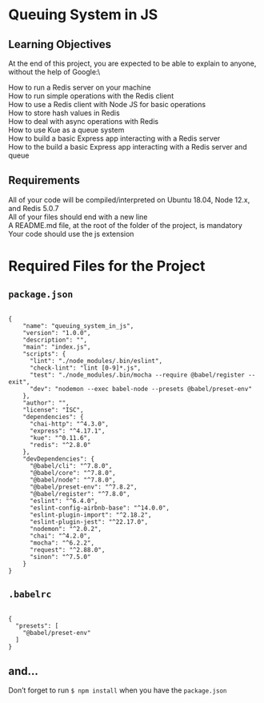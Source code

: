 # Queuing System in JS

## Learning Objectives
At the end of this project, you are expected to be able to explain to anyone, without the help of Google:\

How to run a Redis server on your machine\
How to run simple operations with the Redis client\
How to use a Redis client with Node JS for basic operations\
How to store hash values in Redis\
How to deal with async operations with Redis\
How to use Kue as a queue system\
How to build a basic Express app interacting with a Redis server\
How to the build a basic Express app interacting with a Redis server and queue

## Requirements
All of your code will be compiled/interpreted on Ubuntu 18.04, Node 12.x, and Redis 5.0.7\
All of your files should end with a new line\
A README.md file, at the root of the folder of the project, is mandatory\
Your code should use the js extension

# Required Files for the Project

## `package.json`
```

{
    "name": "queuing_system_in_js",
    "version": "1.0.0",
    "description": "",
    "main": "index.js",
    "scripts": {
      "lint": "./node_modules/.bin/eslint",
      "check-lint": "lint [0-9]*.js",
      "test": "./node_modules/.bin/mocha --require @babel/register --exit",
      "dev": "nodemon --exec babel-node --presets @babel/preset-env"
    },
    "author": "",
    "license": "ISC",
    "dependencies": {
      "chai-http": "^4.3.0",
      "express": "^4.17.1",
      "kue": "^0.11.6",
      "redis": "^2.8.0"
    },
    "devDependencies": {
      "@babel/cli": "^7.8.0",
      "@babel/core": "^7.8.0",
      "@babel/node": "^7.8.0",
      "@babel/preset-env": "^7.8.2",
      "@babel/register": "^7.8.0",
      "eslint": "^6.4.0",
      "eslint-config-airbnb-base": "^14.0.0",
      "eslint-plugin-import": "^2.18.2",
      "eslint-plugin-jest": "^22.17.0",
      "nodemon": "^2.0.2",
      "chai": "^4.2.0",
      "mocha": "^6.2.2",
      "request": "^2.88.0",
      "sinon": "^7.5.0"
    }
}

```

## `.babelrc`
```

{
  "presets": [
    "@babel/preset-env"
  ]
}

```

## and…

Don’t forget to run `$ npm install` when you have the `package.json`